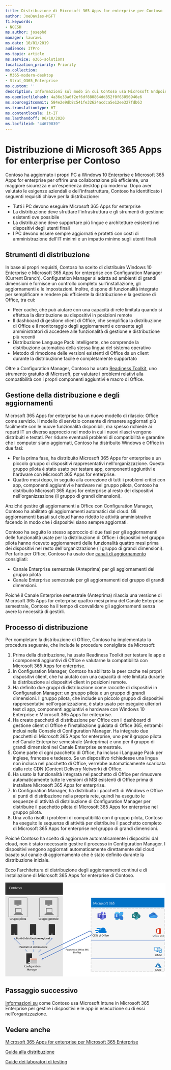 ```yaml
---
title: Distribuzione di Microsoft 365 Apps for enterprise per Contoso
author: JoeDavies-MSFT
f1.keywords:
- NOCSH
ms.author: josephd
manager: laurawi
ms.date: 10/01/2019
audience: ITPro
ms.topic: article
ms.service: o365-solutions
localization_priority: Priority
ms.collection:
- M365-modern-desktop
- Strat_O365_Enterprise
ms.custom: ''
description: Informazioni sul modo in cui Contoso usa Microsoft Endpoint Configuration Manager per distribuire Microsoft 365 Apps for enterprise.
ms.openlocfilehash: 4a36e33a6f2ef6df880864dd852f0f63056946e6
ms.sourcegitcommit: 584e2e9db8c541fe32624acdca5e12ee327fdb63
ms.translationtype: HT
ms.contentlocale: it-IT
ms.lasthandoff: 06/10/2020
ms.locfileid: "44679039"
---
```

# <a name="microsoft-365-apps-for-enterprise-deployment-for-contoso"></a>Distribuzione di Microsoft 365 Apps for enterprise per Contoso

Contoso ha aggiornato i propri PC a Windows 10 Enterprise e Microsoft 365 Apps for enterprise per offrire una collaborazione più efficiente, una maggiore sicurezza e un'esperienza desktop più moderna. Dopo aver valutato le esigenze aziendali e dell'infrastruttura, Contoso ha identificato i seguenti requisiti chiave per la distribuzione:

- Tutti i PC devono eseguire Microsoft 365 Apps for enterprise
- La distribuzione deve sfruttare l'infrastruttura e gli strumenti di gestione esistenti ove possibile
- La distribuzione deve supportare più lingue e architetture esistenti nei dispositivi degli utenti finali
- I PC devono essere sempre aggiornati e protetti con costi di amministrazione dell'IT minimi e un impatto minimo sugli utenti finali

## <a name="deployment-tools"></a>Strumenti di distribuzione

In base ai propri requisiti, Contoso ha scelto di distribuire Windows 10 Enterprise e Microsoft 365 Apps for enterprise con Configuration Manager (Current Branch). Configuration Manager si adatta ad ambienti di grandi dimensioni e fornisce un controllo completo sull'installazione, gli aggiornamenti e le impostazioni. Inoltre, dispone di funzionalità integrate per semplificare e rendere più efficiente la distribuzione e la gestione di Office, tra cui:

- Peer cache, che può aiutare con una capacità di rete limitata quando si effettua la distribuzione su dispositivi in posizioni remote
- Il dashboard di gestione client di Office, che semplifica la distribuzione di Office e il monitoraggio degli aggiornamenti e consente agli amministratori di accedere alle funzionalità di gestione e distribuzione più recenti
- Distribuzione Language Pack intelligente, che comprende la distribuzione automatica della stessa lingua del sistema operativo
- Metodo di rimozione delle versioni esistenti di Office da un client durante la distribuzione facile e completamente supportato

Oltre a Configuration Manager, Contoso ha usato [Readiness Toolkit](https://docs.microsoft.com/deployoffice/readiness-toolkit-application-compatibility-microsoft-365-apps), uno strumento gratuito di Microsoft, per valutare i problemi relativi alla compatibilità con i propri componenti aggiuntivi e macro di Office.

## <a name="managing-the-deployment-and-updates"></a>Gestione della distribuzione e degli aggiornamenti

Microsoft 365 Apps for enterprise ha un nuovo modello di rilascio: Office come servizio. Il modello di servizio consente di rimanere aggiornati più facilmente con le nuove funzionalità disponibili, ma spesso richiede ai reparti IT un diverso approccio nel modo in cui i nuovi rilasci vengono distribuiti e testati. Per ridurre eventuali problemi di compatibilità e garantire che i computer siano aggiornati, Contoso ha distribuito Windows e Office in due fasi: 

- Per la prima fase, ha distribuito Microsoft 365 Apps for enterprise a un piccolo gruppo di dispositivi rappresentativi nell'organizzazione. Questo gruppo pilota è stato usato per testare app, componenti aggiuntivi e hardware con Microsoft 365 Apps for enterprise.
- Quattro mesi dopo, in seguito alla correzione di tutti i problemi critici con app, componenti aggiuntivi e hardware nel gruppo pilota, Contoso ha distribuito Microsoft 365 Apps for enterprise al resto dei dispositivi nell'organizzazione (il gruppo di grandi dimensioni). 

Anziché gestire gli aggiornamenti a Office con Configuration Manager, Contoso ha abilitato gli aggiornamenti automatici dal cloud. Gli aggiornamenti basati sul cloud hanno ridotto le attività amministrative facendo in modo che i dispositivi siano sempre aggiornati. 

Contoso ha seguito lo stesso approccio di due fasi per gli aggiornamenti delle funzionalità usate per la distribuzione di Office: i dispositivi nel gruppo pilota hanno ricevuto aggiornamenti delle funzionalità quattro mesi prima dei dispositivi nel resto dell'organizzazione (il gruppo di grandi dimensioni). Per farlo per Office, Contoso ha usato due [canali di aggiornamento](https://docs.microsoft.com/DeployOffice/overview-update-channels) consigliati: 

- Canale Enterprise semestrale (Anteprima) per gli aggiornamenti del gruppo pilota 
- Canale Enterprise semestrale per gli aggiornamenti del gruppo di grandi dimensioni. 

Poiché il Canale Enterprise semestrale (Anteprima) rilascia una versione di Microsoft 365 Apps for enterprise quattro mesi prima del Canale Enterprise semestrale, Contoso ha il tempo di convalidare gli aggiornamenti senza avere la necessità di gestirli. 

## <a name="deployment-process"></a>Processo di distribuzione

Per completare la distribuzione di Office, Contoso ha implementato la procedura seguente, che include le procedure consigliate da Microsoft:

1. Prima della distribuzione, ha usato Readiness Toolkit per testare le app e i componenti aggiuntivi di Office e valutarne la compatibilità con Microsoft 365 Apps for enterprise.
2. In Configuration Manager, Contoso ha abilitato la peer cache nei propri dispositivi client, che ha aiutato con una capacità di rete limitata durante la distribuzione ai dispositivi client in posizioni remote. 
3. Ha definito due gruppi di distribuzione come raccolte di dispositivi in Configuration Manager: un gruppo pilota e un gruppo di grandi dimensioni. Il gruppo pilota, che include un piccolo gruppo di dispositivi rappresentativi nell'organizzazione, è stato usato per eseguire ulteriori test di app, componenti aggiuntivi e hardware con Windows 10 Enterprise e Microsoft 365 Apps for enterprise. 
4. Ha creato pacchetti di distribuzione per Office con il dashboard di gestione client di Office e l'installazione guidata di Office 365, entrambi inclusi nella Console di Configuration Manager. Ha integrato due pacchetti di Microsoft 365 Apps for enterprise, uno per il gruppo pilota nel Canale Enterprise semestrale (Anteprima) e uno per il gruppo di grandi dimensioni nel Canale Enterprise semestrale. 
5. Come parte di ogni pacchetto di Office, ha incluso i Language Pack per inglese, francese e tedesco. Se un dispositivo richiedesse una lingua non inclusa nel pacchetto di Office, verrebbe automaticamente scaricata dalla rete CDN (Content Delivery Network) di Office.
6. Ha usato la funzionalità integrata nel pacchetto di Office per rimuovere automaticamente tutte le versioni di MSI esistenti di Office prima di installare Microsoft 365 Apps for enterprise.
7. In Configuration Manager, ha distribuito i pacchetti di Windows e Office ai punti di distribuzione nella propria rete, quindi ha eseguito le sequenze di attività di distribuzione di Configuration Manager per distribuire il pacchetto pilota di Microsoft 365 Apps for enterprise nel gruppo pilota.
8. Una volta risolti i problemi di compatibilità con il gruppo pilota, Contoso ha eseguito le sequenze di attività per distribuire il pacchetto completo di Microsoft 365 Apps for enterprise nel gruppo di grandi dimensioni.

Poiché Contoso ha scelto di aggiornare automaticamente i dispositivi dal cloud, non è stato necessario gestire il processo in Configuration Manager. I dispositivi vengono aggiornati automaticamente direttamente dal cloud basato sul canale di aggiornamento che è stato definito durante la distribuzione iniziale. 

Ecco l'architettura di distribuzione degli aggiornamenti continui e di installazione di Microsoft 365 Apps for enterprise di Contoso.

![Infrastruttura di distribuzione di Microsoft 365 Apps for enterprise di Contoso](../media/contoso-o365pp/contoso-o365pp-fig1.png)
 
## <a name="next-step"></a>Passaggio successivo

[Informazioni su](contoso-mdm.md) come Contoso usa Microsoft Intune in Microsoft 365 Enterprise per gestire i dispositivi e le app in esecuzione su di essi nell'organizzazione.

## <a name="see-also"></a>Vedere anche

[Microsoft 365 Apps for enterprise per Microsoft 365 Enterprise](office365proplus-infrastructure.md)

[Guida alla distribuzione](deploy-microsoft-365-enterprise.md)

[Guide dei laboratori di testing](m365-enterprise-test-lab-guides.md)
